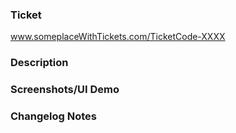 ### Ticket
www.someplaceWithTickets.com/TicketCode-XXXX

### Description

### Screenshots/UI Demo

### Changelog Notes

>
